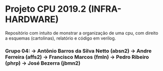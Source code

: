 # Projeto CPU 2019.2 (INFRA-HARDWARE)
<p> Repositório com intuito de monstrar a organização de uma cpu, com direito a esquemas (cartolinas), relatório e código em verilog.<p>
<h3>Grupo 04:
-> Antônio Barros da Silva Netto (absn2)
-> Andre Ferreira (affs2)
-> Francisco Marcos (fmln)
-> Pedro Ribeiro (phrp)
-> José Bezerra (jbmn2) <h3>


